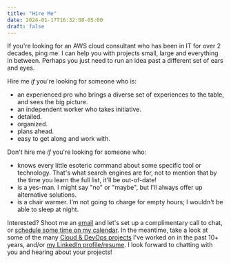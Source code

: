 ```yaml
---
title: "Hire Me"
date: 2024-01-17T16:32:08-05:00
draft: false
---
```


If you're looking for an AWS cloud consultant who has been in IT for over 2 decades, ping me. I can help you with projects small, large and everything in between. Perhaps you just need to run an idea past a different set of ears and eyes.

Hire me _if_ you're looking for someone who is:

- an experienced pro who brings a diverse set of experiences to the table, and sees the big picture.
- an independent worker who takes initiative.
- detailed.
- organized.
- plans ahead.
- easy to get along and work with.

Don't hire me _if_ you're looking for someone who:

- knows every little esoteric command about some specific tool or technology. That's what search engines are for, not to mention that by the time you learn the full list, it'll be out-of-date!
- is a yes-man. I might say "no" or "maybe", but I'll always offer up alternative solutions.
- is a chair warmer. I'm not going to charge for empty hours; I wouldn't be able to sleep at night.

Interested? Shoot me an [email](mailto:kjh%2Bblog@exocloudventures.com?subject=Contact%20via%20Blog) and let's set up a complimentary call to chat, or [schedule some time on my calendar](https://calendar.app.google/L7PCYGixUA9mJZQeA). In the meantime, take a look at some of the many [Cloud & DevOps projects](/cloud-experience/) I've worked on in the past 10+ years, and/or [my LinkedIn profile/resume](https://www.linkedin.com/in/khalidhosein). I look forward to chatting with you and hearing about your projects!

